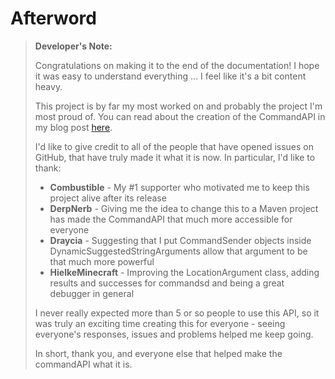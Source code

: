 # Afterword

> **Developer's Note:**
>
> Congratulations on making it to the end of the documentation! I hope it was easy to understand everything ... I feel like it's a bit content heavy.
>
> This project is by far my most worked on and probably the project I'm most proud of. You can read about the creation of the CommandAPI in my blog post [here](https://www.jorelsblog.co.uk/Creating-the-CommandAPI/).
>
> I'd like to give credit to all of the people that have opened issues on GitHub, that have truly made it what it is now. In particular, I'd like to thank:
> - **Combustible** - My #1 supporter who motivated me to keep this project alive after its release
> - **DerpNerb** - Giving me the idea to change this to a Maven project has made the CommandAPI that much more accessible for everyone
> - **Draycia** - Suggesting that I put CommandSender objects inside DynamicSuggestedStringArguments allow that argument to be that much more powerful
> - **HielkeMinecraft** - Improving the LocationArgument class, adding results and successes for commandsd and being a great debugger in general
>
> I never really expected more than 5 or so people to use this API, so it was truly an exciting time creating this for everyone - seeing everyone's responses, issues and problems helped me keep going.
> 
> In short, thank you, and everyone else that helped make the commandAPI what it is.
